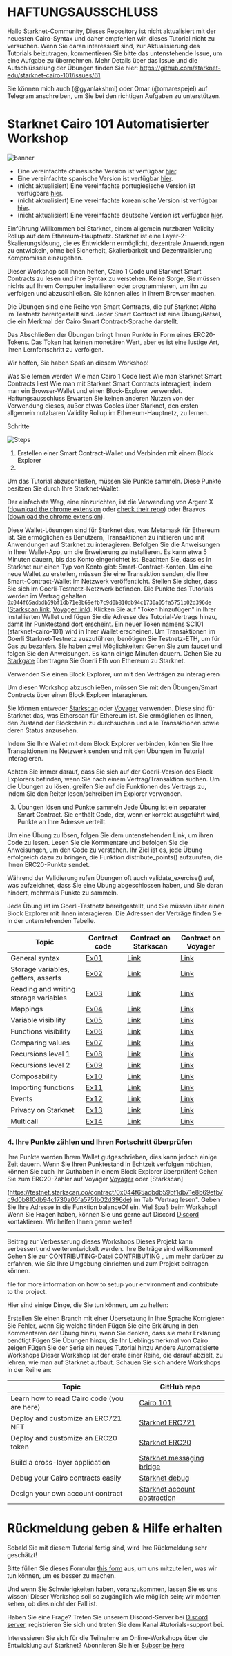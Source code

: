 # HAFTUNGSAUSSCHLUSS
Hallo Starknet-Community,
Dieses Repository ist nicht aktualisiert mit der neuesten Cairo-Syntax und daher empfehlen wir, dieses Tutorial nicht zu versuchen. Wenn Sie daran interessiert sind, zur Aktualisierung des Tutorials beizutragen, kommentieren Sie bitte das untenstehende Issue, um eine Aufgabe zu übernehmen.
Mehr Details über das Issue und die Aufschlüsselung der Übungen finden Sie hier:
https://github.com/starknet-edu/starknet-cairo-101/issues/61

Sie können mich auch (@gyanlakshmi) oder Omar (@omarespejel) auf Telegram anschreiben, um Sie bei den richtigen Aufgaben zu unterstützen.

# Starknet Cairo 101 Automatisierter Workshop

![banner](assets/banner.png)

- Eine vereinfachte chinesische Version ist verfügbar [hier](./README.zh.md).
- Eine vereinfachte spanische Version ist verfügbar [hier](./README.es.md).
- (nicht aktualisiert) Eine vereinfachte portugiesische Version ist verfügbare [hier](./README.pt.md).
- (nicht aktualisiert) Eine vereinfachte koreanische Version ist verfügbar [hier](./README.kr.md).
- (nicht aktualisiert) Eine vereinfachte deutsche Version ist verfügbar [hier](./README.de.md).


Einführung
Willkommen bei Starknet, einem allgemein nutzbaren Validity Rollup auf dem Ethereum-Hauptnetz. Starknet ist eine Layer-2-Skalierungslösung, die es Entwicklern ermöglicht, dezentrale Anwendungen zu entwickeln, ohne bei Sicherheit, Skalierbarkeit und Dezentralisierung Kompromisse einzugehen.

Dieser Workshop soll Ihnen helfen, Cairo 1 Code und Starknet Smart Contracts zu lesen und ihre Syntax zu verstehen. Keine Sorge, Sie müssen nichts auf Ihrem Computer installieren oder programmieren, um ihn zu verfolgen und abzuschließen. Sie können alles in Ihrem Browser machen.

Die Übungen sind eine Reihe von Smart Contracts, die auf Starknet Alpha im Testnetz bereitgestellt sind. Jeder Smart Contract ist eine Übung/Rätsel, die ein Merkmal der Cairo Smart Contract-Sprache darstellt.

Das Abschließen der Übungen bringt Ihnen Punkte in Form eines ERC20-Tokens. Das Token hat keinen monetären Wert, aber es ist eine lustige Art, Ihren Lernfortschritt zu verfolgen.

Wir hoffen, Sie haben Spaß an diesem Workshop!

Was Sie lernen werden
Wie man Cairo 1 Code liest
Wie man Starknet Smart Contracts liest
Wie man mit Starknet Smart Contracts interagiert, indem man ein Browser-Wallet und einen Block-Explorer verwendet.
Haftungsausschluss
Erwarten Sie keinen anderen Nutzen von der Verwendung dieses, außer etwas Cooles über Starknet, den ersten allgemein nutzbaren Validity Rollup im Ethereum-Hauptnetz, zu lernen.

Schritte

![Steps](assets/steps.png)

1. Erstellen einer Smart Contract-Wallet und Verbinden mit einem Block Explorer
2. 
Um das Tutorial abzuschließen, müssen Sie Punkte sammeln. Diese Punkte besitzen Sie durch Ihre Starknet-Wallet.

Der einfachste Weg, eine einzurichten, ist die Verwendung von Argent X ([download the chrome extension](https://chrome.google.com/webstore/detail/argent-x-starknet-wallet/dlcobpjiigpikoobohmabehhmhfoodbb/)  oder  [check their repo](https://github.com/argentlabs/argent-x)) oder Braavos ([download the chrome extension](https://chrome.google.com/webstore/detail/braavos-wallet/jnlgamecbpmbajjfhmmmlhejkemejdma)).

Diese Wallet-Lösungen sind für Starknet das, was Metamask für Ethereum ist. Sie ermöglichen es Benutzern, Transaktionen zu initiieren und mit Anwendungen auf Starknet zu interagieren.
Befolgen Sie die Anweisungen in Ihrer Wallet-App, um die Erweiterung zu installieren. Es kann etwa 5 Minuten dauern, bis das Konto eingerichtet ist. Beachten Sie, dass es in Starknet nur einen Typ von Konto gibt: Smart-Contract-Konten. Um eine neue Wallet zu erstellen, müssen Sie eine Transaktion senden, die Ihre Smart-Contract-Wallet im Netzwerk veröffentlicht.
Stellen Sie sicher, dass Sie sich im Goerli-Testnetz-Netzwerk befinden.
Die Punkte des Tutorials werden im Vertrag gehalten `0x044f65adbdb59bf1db71e8b69efb7c9d0b810db94c1730a05fa5751b02d396de` ([Starkscan link](https://testnet.starkscan.co/contract/0x044f65adbdb59bf1db71e8b69efb7c9d0b810db94c1730a05fa5751b02d396de), [Voyager link](https://goerli.voyager.online/contract/0x044f65adbdb59bf1db71e8b69efb7c9d0b810db94c1730a05fa5751b02d396de)). Klicken Sie auf "Token hinzufügen" in Ihrer installierten Wallet und fügen Sie die Adresse des Tutorial-Vertrags hinzu, damit Ihr Punktestand dort erscheint. Ein neuer Token namens SC101 (starknet-cairo-101) wird in Ihrer Wallet erscheinen.
Um Transaktionen im Goerli Starknet-Testnetz auszuführen, benötigen Sie Testnetz-ETH, um für Gas zu bezahlen. Sie haben zwei Möglichkeiten:
Gehen Sie zum [faucet](https://faucet.goerli.starknet.io/) und folgen Sie den Anweisungen. Es kann einige Minuten dauern.
Gehen Sie zu [Starkgate](https://goerli.starkgate.starknet.io/) übertragen Sie Goerli Eth von Ethereum zu Starknet.


Verwenden Sie einen Block Explorer, um mit den Verträgen zu interagieren

Um diesen Workshop abzuschließen, müssen Sie mit den Übungen/Smart Contracts über einen Block Explorer interagieren.

Sie können entweder [Starkscan](https://testnet.starkscan.co/) oder [Voyager](https://goerli.voyager.online/) verwenden. Diese sind für Starknet das, was Etherscan für Ethereum ist. Sie ermöglichen es Ihnen, den Zustand der Blockchain zu durchsuchen und alle Transaktionen sowie deren Status anzusehen.

Indem Sie Ihre Wallet mit dem Block Explorer verbinden, können Sie Ihre Transaktionen ins Netzwerk senden und mit den Übungen im Tutorial interagieren.

Achten Sie immer darauf, dass Sie sich auf der Goerli-Version des Block Explorers befinden, wenn Sie nach einem Vertrag/Transaktion suchen. Um die Übungen zu lösen, greifen Sie auf die Funktionen des Vertrags zu, indem Sie den Reiter lesen/schreiben im Explorer verwenden.

3. Übungen lösen und Punkte sammeln
Jede Übung ist ein separater Smart Contract. Sie enthält Code, der, wenn er korrekt ausgeführt wird, Punkte an Ihre Adresse verteilt.

Um eine Übung zu lösen, folgen Sie dem untenstehenden Link, um ihren Code zu lesen. Lesen Sie die Kommentare und befolgen Sie die Anweisungen, um den Code zu verstehen. Ihr Ziel ist es, jede Übung erfolgreich dazu zu bringen, die Funktion distribute_points() aufzurufen, die Ihnen ERC20-Punkte sendet.

Während der Validierung rufen Übungen oft auch validate_exercise() auf, was aufzeichnet, dass Sie eine Übung abgeschlossen haben, und Sie daran hindert, mehrmals Punkte zu sammeln.

Jede Übung ist im Goerli-Testnetz bereitgestellt, und Sie müssen über einen Block Explorer mit ihnen interagieren. Die Adressen der Verträge finden Sie in der untenstehenden Tabelle.

| Topic                                 | Contract code                                         | Contract on Starkscan                                                                                              | Contract on Voyager                                                                                              |
| ------------------------------------- | ----------------------------------------------------- | ---------------------------------------------------------------------------------------------------------------- | ---------------------------------------------------------------------------------------------------------------- |
| General syntax                        | [Ex01](src/ex01.cairo)                          | [Link](https://testnet.starkscan.co/contract/0x031d1866cb827c4e27bbca9ffee59fa2158b679413ffb58c3f90af56e1140e85) | [Link](https://goerli.voyager.online/contract/0x031d1866cb827c4e27bbca9ffee59fa2158b679413ffb58c3f90af56e1140e85) |
| Storage variables, getters, asserts   | [Ex02](src/ex02.cairo)                          | [Link](https://testnet.starkscan.co/contract/0x0600f8fe0752e598b4e6b27839f00ad65215d129f385e12931323c487b6f9b36) | [Link](https://goerli.voyager.online/contract/0x0600f8fe0752e598b4e6b27839f00ad65215d129f385e12931323c487b6f9b36) |
| Reading and writing storage variables | [Ex03](src/ex03.cairo)                          | [Link](https://testnet.starkscan.co/contract/0x033d5fc40c0e262612528a9a652ada70be854d98241fb7548745262b5273c9d1) | [Link](https://goerli.voyager.online/contract/0x033d5fc40c0e262612528a9a652ada70be854d98241fb7548745262b5273c9d1) |
| Mappings                              | [Ex04](src/ex04.cairo)                          | [Link](https://testnet.starkscan.co/contract/0x06967cd33c6e064087123958e239c98f0de5e6d663660fa16a2526e8b115688a) | [Link](https://goerli.voyager.online/contract/0x06967cd33c6e064087123958e239c98f0de5e6d663660fa16a2526e8b115688a) |
| Variable visibility                   | [Ex05](src/ex05.cairo)                          | [Link](https://testnet.starkscan.co/contract/0x076c32e000f7112724bba3c5f51fb1290217a1010ae555e6ecbdb2bfe6613e33) | [Link](https://goerli.voyager.online/contract/0x076c32e000f7112724bba3c5f51fb1290217a1010ae555e6ecbdb2bfe6613e33) |
| Functions visibility                  | [Ex06](src/ex06.cairo)                          | [Link](https://testnet.starkscan.co/contract/0x060987aea322cd12657588b6cdb0892db79322ab4533f7d74838ff2e2614a015) | [Link](https://goerli.voyager.online/contract/0x060987aea322cd12657588b6cdb0892db79322ab4533f7d74838ff2e2614a015) |
| Comparing values                      | [Ex07](src/ex07.cairo)                          | [Link](https://testnet.starkscan.co/contract/0x006051096480f375894eebb99948bce14a84c25093636c4b4e8222cc32a67cf0) | [Link](https://goerli.voyager.online/contract/0x006051096480f375894eebb99948bce14a84c25093636c4b4e8222cc32a67cf0) |
| Recursions level 1                    | [Ex08](src/ex08.cairo)                          | [Link](https://testnet.starkscan.co/contract/0x01ec8e981b1b6a7256a71f21790dd07cafeb15d02c18534a2bd4a6c8551860aa) | [Link](https://goerli.voyager.online/contract/0x01ec8e981b1b6a7256a71f21790dd07cafeb15d02c18534a2bd4a6c8551860aa) |
| Recursions level 2                    | [Ex09](src/ex09.cairo)                          | [Link](https://testnet.starkscan.co/contract/0x053b96c4ee027c53ea001479f24c10b543063e3c26d037c600e5bd31f0b21e5c) | [Link](https://goerli.voyager.online/contract/0x053b96c4ee027c53ea001479f24c10b543063e3c26d037c600e5bd31f0b21e5c) |
| Composability                         | [Ex10](src/ex10.cairo)                          | [Link](https://testnet.starkscan.co/contract/0x0763e89551900eba82d757a9f3862935cc7f7e47538f01ddba514f23d9a5f6e0) | [Link](https://goerli.voyager.online/contract/0x0763e89551900eba82d757a9f3862935cc7f7e47538f01ddba514f23d9a5f6e0) |
| Importing functions                   | [Ex11](src/ex11.cairo)                          | [Link](https://testnet.starkscan.co/contract/0x029a9a484d22a6353eff0d60ea56c6ffabaaac5e4889182287ef1d261578b197) | [Link](https://goerli.voyager.online/contract/0x029a9a484d22a6353eff0d60ea56c6ffabaaac5e4889182287ef1d261578b197) |
| Events                                | [Ex12](src/ex12.cairo)                          | [Link](https://testnet.starkscan.co/contract/0x04a221a8e3155fb03d1708881213a2ecdb05a41cf0ae6de83ddcf8f12bb04282) | [Link](https://goerli.voyager.online/contract/0x04a221a8e3155fb03d1708881213a2ecdb05a41cf0ae6de83ddcf8f12bb04282) |
| Privacy on Starknet                   | [Ex13](src/ex13.cairo)                          | [Link](https://testnet.starkscan.co/contract/0x067ed1d23c5cc3a34fb86edd4f8415250c79a374e87bcf2e6870321261ca9b0f) | [Link](https://goerli.voyager.online/contract/0x067ed1d23c5cc3a34fb86edd4f8415250c79a374e87bcf2e6870321261ca9b0f) |
| Multicall                             | [Ex14](src/ex14.cairo)                          | [Link](https://testnet.starkscan.co/contract/0x031e9a701a24c1d2ecd576208087dfa52f1025072cf11e54407300f64f95ce5f) | [Link](https://goerli.voyager.online/contract/0x031e9a701a24c1d2ecd576208087dfa52f1025072cf11e54407300f64f95ce5f) |

### 4. Ihre Punkte zählen und Ihren Fortschritt überprüfen

Ihre Punkte werden Ihrem Wallet gutgeschrieben, dies kann jedoch einige Zeit dauern. Wenn Sie Ihren Punktestand in Echtzeit verfolgen möchten, können Sie auch Ihr Guthaben in einem Block Explorer überprüfen!
Gehen Sie zum ERC20-Zähler auf Voyager  [Voyager](https://goerli.voyager.online/contract/0x044f65adbdb59bf1db71e8b69efb7c9d0b810db94c1730a05fa5751b02d396de) oder [Starkscan]

(https://testnet.starkscan.co/contract/0x044f65adbdb59bf1db71e8b69efb7c9d0b810db94c1730a05fa5751b02d396de) im Tab "Vertrag lesen".
Geben Sie Ihre Adresse in die Funktion balanceOf ein.
Viel Spaß beim Workshop! Wenn Sie Fragen haben, können Sie uns gerne auf Discord [Discord](https://starknet.io/discord) kontaktieren. Wir helfen Ihnen gerne weiter!

---

Beitrag zur Verbesserung dieses Workshops
Dieses Projekt kann verbessert und weiterentwickelt werden. Ihre Beiträge sind willkommen! Gehen Sie zur CONTRIBUTING-Datei [CONTRIBUTING](CONTRIBUTING.md) , um mehr darüber zu erfahren, wie Sie Ihre Umgebung einrichten und zum Projekt beitragen können.

 file for more information on how to setup your environment and contribute to the project.

Hier sind einige Dinge, die Sie tun können, um zu helfen:

Erstellen Sie einen Branch mit einer Übersetzung in Ihre Sprache
Korrigieren Sie Fehler, wenn Sie welche finden
Fügen Sie eine Erklärung in den Kommentaren der Übung hinzu, wenn Sie denken, dass sie mehr Erklärung benötigt
Fügen Sie Übungen hinzu, die Ihr Lieblingsmerkmal von Cairo zeigen
Fügen Sie der Serie ein neues Tutorial hinzu
Andere Automatisierte Workshops
Dieser Workshop ist der erste einer Reihe, die darauf abzielt, zu lehren, wie man auf Starknet aufbaut. Schauen Sie sich andere Workshops in der Reihe an:

| Topic                                       | GitHub repo                                                                            |
| ------------------------------------------- | -------------------------------------------------------------------------------------- |
| Learn how to read Cairo code (you are here) | [Cairo 101](https://github.com/starknet-edu/starknet-cairo-101)                        |
| Deploy and customize an ERC721 NFT          | [Starknet ERC721](https://github.com/starknet-edu/starknet-erc721)                     |
| Deploy and customize an ERC20 token         | [Starknet ERC20](https://github.com/starknet-edu/starknet-erc20)                       |
| Build a cross-layer application             | [Starknet messaging bridge](https://github.com/starknet-edu/starknet-messaging-bridge) |
| Debug your Cairo contracts easily           | [Starknet debug](https://github.com/starknet-edu/starknet-debug)                       |
| Design your own account contract            | [Starknet account abstraction](https://github.com/starknet-edu/starknet-accounts)      |


# Rückmeldung geben & Hilfe erhalten

Sobald Sie mit diesem Tutorial fertig sind, wird Ihre Rückmeldung sehr geschätzt!

Bitte füllen Sie dieses Formular [this form](https://forms.reform.app/starkware/untitled-form-4/kaes2e) aus, um uns mitzuteilen, was wir tun können, um es besser zu machen.

Und wenn Sie Schwierigkeiten haben, voranzukommen, lassen Sie es uns wissen! Dieser Workshop soll so zugänglich wie möglich sein; wir möchten sehen, ob dies nicht der Fall ist.

Haben Sie eine Frage? Treten Sie unserem Discord-Server bei [Discord server](https://starknet.io/discord), registrieren Sie sich und treten Sie dem Kanal #tutorials-support bei.

Interessieren Sie sich für die Teilnahme an Online-Workshops über die Entwicklung auf Starknet? Abonnieren Sie hier [Subscribe here](https://starknet.substack.com/)
